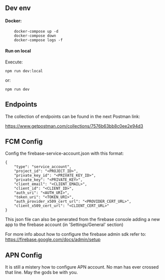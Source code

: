 
## Dev env

#### Docker:

        docker-compose up -d
        docker-compose down
        docker-compose logs -f

#### Run on local

Execute:

	npm run dev:local

or:

	npm run dev


## Endpoints

The collection of endpoints can be found in the next Postman link:

https://www.getpostman.com/collections/7576b63bb8c0ee2e94d3


## FCM Config

Config the firebase-service-account.json with this format:

    {
        "type": "service_account",
        "project_id": "<PROJECT_ID>",
        "private_key_id": "<PRIVATE_KEY_ID>",
        "private_key": "<PRIVATE_KEY>",
        "client_email": "<CLIENT_EMAIL>",
        "client_id": "<CLIENT_ID>",
        "auth_uri": "<AUTH_URI>",
        "token_uri": "<TOKEN_URI>",
        "auth_provider_x509_cert_url": "<PROVIDER_CERT_URL>",
        "client_x509_cert_url": "<CLIENT_CERT_URL>"
    }
    
This json file can also be generated from the firebase console
adding a new app to the firebase account (in 'Settings/General' section) 

For more info about how to configure the firebase admin sdk refer to:
https://firebase.google.com/docs/admin/setup


## APN Config

It is still a mistery how to configure APN account.
No man has ever crossed that line. May the gods be with you.
